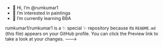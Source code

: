 - 👋 Hi, I’m @rumkumar1
- 👀 I’m interested in paintinga
- 🌱 I’m currently learning BBA

rumkumar1/rumkumar1 is a ✨ special ✨ repository because its `README.md` (this file) appears on your GitHub profile.
You can click the Preview link to take a look at your changes.
--->
